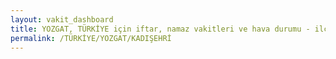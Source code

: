 ```yaml
---
layout: vakit_dashboard
title: YOZGAT, TÜRKİYE için iftar, namaz vakitleri ve hava durumu - ilçe/eyalet seç
permalink: /TÜRKİYE/YOZGAT/KADIŞEHRİ
---
```


<script type="text/javascript">
  var GLOBAL_COUNTRY = 'TÜRKİYE';
  var GLOBAL_CITY = 'YOZGAT';
  var GLOBAL_STATE = 'KADIŞEHRİ';
  var lat = 72;
  var lon = 21;
</script>
